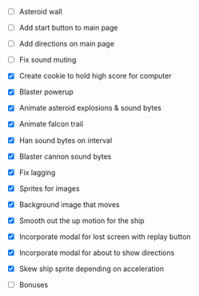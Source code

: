 - [ ] Asteroid wall
- [ ] Add start button to main page
- [ ] Add directions on main page
- [ ] Fix sound muting
- [X] Create cookie to hold high score for computer
- [X] Blaster powerup
- [X] Animate asteroid explosions & sound bytes
- [X] Animate falcon trail
- [X] Han sound bytes on interval
- [X] Blaster cannon sound bytes
- [X] Fix lagging
- [X] Sprites for images
- [X] Background image that moves
- [X] Smooth out the up motion for the ship
- [X] Incorporate modal for lost screen with replay button
- [X] Incorporate modal for about to show directions
- [X] Skew ship sprite depending on acceleration

- [ ] Bonuses
